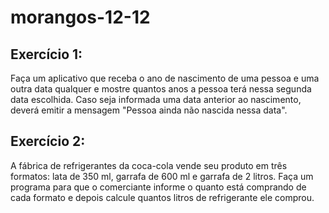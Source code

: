 # morangos-12-12

## Exercício 1:

Faça um aplicativo que receba o ano de nascimento de uma pessoa e uma outra data qualquer e mostre quantos anos a pessoa terá nessa segunda data escolhida. Caso seja informada uma data anterior ao nascimento, deverá emitir a mensagem "Pessoa ainda não nascida nessa data".   

## Exercício 2: 

A fábrica de refrigerantes da coca-cola vende seu produto em três formatos: lata de 350 ml, garrafa de 600 ml e garrafa de 2 litros. Faça um programa para que o comerciante informe o quanto está comprando de cada formato e depois calcule quantos litros de refrigerante ele comprou.   
